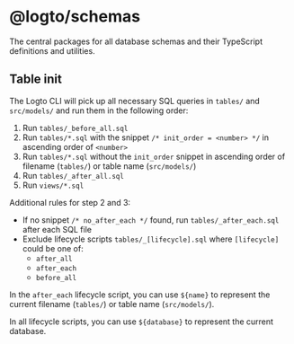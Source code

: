 # @logto/schemas

The central packages for all database schemas and their TypeScript definitions and utilities.

## Table init

The Logto CLI will pick up all necessary SQL queries in `tables/` and `src/models/` and run them in the following order:

1. Run `tables/_before_all.sql`
2. Run `tables/*.sql` with the snippet `/* init_order = <number> */` in ascending order of `<number>`
3. Run `tables/*.sql` without the `init_order` snippet in ascending order of filename (`tables/`) or table name (`src/models/`)
4. Run `tables/_after_all.sql`
5. Run `views/*.sql`

Additional rules for step 2 and 3:

- If no snippet `/* no_after_each */` found, run `tables/_after_each.sql` after each SQL file
- Exclude lifecycle scripts `tables/_[lifecycle].sql` where `[lifecycle]` could be one of:
  - `after_all`
  - `after_each`
  - `before_all`

In the `after_each` lifecycle script, you can use `${name}` to represent the current filename (`tables/`) or table name (`src/models/`).

In all lifecycle scripts, you can use `${database}` to represent the current database.
